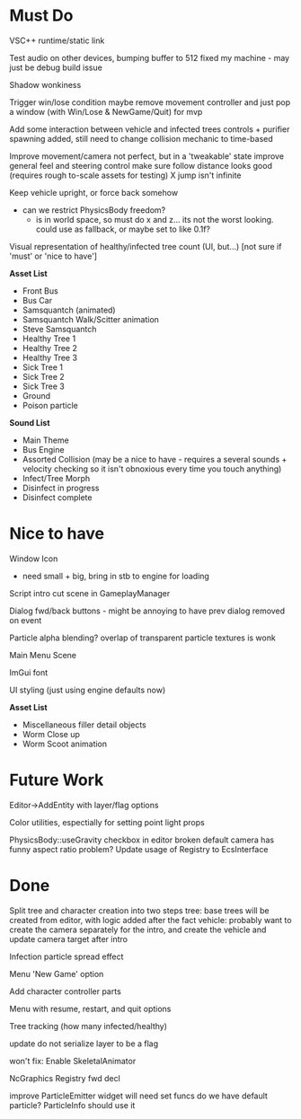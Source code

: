 
# Must Do
VSC++ runtime/static link

Test audio on other devices, bumping buffer to 512 fixed my machine - may just be debug build issue

Shadow wonkiness

Trigger win/lose condition
  maybe remove movement controller and just pop a window (with Win/Lose & NewGame/Quit) for mvp

Add some interaction between vehicle and infected trees
  controls + purifier spawning added, still need to change collision mechanic to time-based

Improve movement/camera
  not perfect, but in a 'tweakable' state
  improve general feel and steering control
  make sure follow distance looks good (requires rough to-scale assets for testing)
  X jump isn't infinite

Keep vehicle upright, or force back somehow
  - can we restrict PhysicsBody freedom?
    - is in world space, so must do x and z... its not the worst looking. could use as fallback, or maybe set to like 0.1f?

Visual representation of healthy/infected tree count (UI, but...) [not sure if 'must' or 'nice to have']


**Asset List**

 - Front Bus
 - Bus Car
 - Samsquantch (animated)
 - Samsquantch Walk/Scitter animation
 - Steve Samsquantch
 - Healthy Tree 1
 - Healthy Tree 2
 - Healthy Tree 3
 - Sick Tree 1
 - Sick Tree 2
 - Sick Tree 3
 - Ground
 - Poison particle

**Sound List**
- Main Theme
- Bus Engine
- Assorted Collision (may be a nice to have - requires a several sounds + velocity checking so it isn't obnoxious every time you touch anything)
- Infect/Tree Morph
- Disinfect in progress
- Disinfect complete

# Nice to have
Window Icon
  - need small + big, bring in stb to engine for loading

Script intro cut scene in GameplayManager

Dialog fwd/back buttons - might be annoying to have prev dialog removed on event

Particle alpha blending?
  overlap of transparent particle textures is wonk

Main Menu Scene

ImGui font

UI styling (just using engine defaults now)


**Asset List**

 - Miscellaneous filler detail objects
 - Worm Close up
 - Worm Scoot animation
  

# Future Work
Editor->AddEntity with layer/flag options

Color utilities, espectially for setting point light props

PhysicsBody::useGravity checkbox in editor broken
default camera has funny aspect ratio problem?
Update usage of Registry to EcsInterface

# Done
Split tree and character creation into two steps
  tree: base trees will be created from editor, with logic added after the fact
  vehicle: probably want to create the camera separately for the intro, and create
           the vehicle and update camera target after intro

Infection particle spread effect

Menu 'New Game' option

Add character controller parts

Menu with resume, restart, and quit options

Tree tracking (how many infected/healthy)

update do not serialize layer to be a flag

won't fix: Enable SkeletalAnimator

NcGraphics Registry fwd decl

improve ParticleEmitter widget
  will need set funcs
do we have default particle? ParticleInfo should use it

